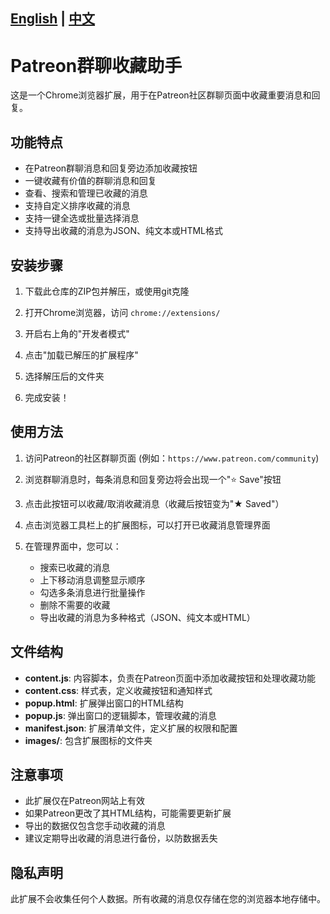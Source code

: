 [English](README_en.md) | [中文](README.md) 
---

# Patreon群聊收藏助手

这是一个Chrome浏览器扩展，用于在Patreon社区群聊页面中收藏重要消息和回复。

## 功能特点

- 在Patreon群聊消息和回复旁边添加收藏按钮
- 一键收藏有价值的群聊消息和回复
- 查看、搜索和管理已收藏的消息
- 支持自定义排序收藏的消息
- 支持一键全选或批量选择消息
- 支持导出收藏的消息为JSON、纯文本或HTML格式

## 安装步骤

1. 下载此仓库的ZIP包并解压，或使用git克隆

2. 打开Chrome浏览器，访问 `chrome://extensions/`

3. 开启右上角的"开发者模式"

4. 点击"加载已解压的扩展程序"

5. 选择解压后的文件夹

6. 完成安装！

## 使用方法

1. 访问Patreon的社区群聊页面 (例如：`https://www.patreon.com/community`)

2. 浏览群聊消息时，每条消息和回复旁边将会出现一个"⭐ Save"按钮

3. 点击此按钮可以收藏/取消收藏消息（收藏后按钮变为"★ Saved"）

4. 点击浏览器工具栏上的扩展图标，可以打开已收藏消息管理界面

5. 在管理界面中，您可以：
   - 搜索已收藏的消息
   - 上下移动消息调整显示顺序
   - 勾选多条消息进行批量操作
   - 删除不需要的收藏
   - 导出收藏的消息为多种格式（JSON、纯文本或HTML）

## 文件结构

- **content.js**: 内容脚本，负责在Patreon页面中添加收藏按钮和处理收藏功能
- **content.css**: 样式表，定义收藏按钮和通知样式
- **popup.html**: 扩展弹出窗口的HTML结构
- **popup.js**: 弹出窗口的逻辑脚本，管理收藏的消息
- **manifest.json**: 扩展清单文件，定义扩展的权限和配置
- **images/**: 包含扩展图标的文件夹

## 注意事项

- 此扩展仅在Patreon网站上有效
- 如果Patreon更改了其HTML结构，可能需要更新扩展
- 导出的数据仅包含您手动收藏的消息
- 建议定期导出收藏的消息进行备份，以防数据丢失

## 隐私声明

此扩展不会收集任何个人数据。所有收藏的消息仅存储在您的浏览器本地存储中。
